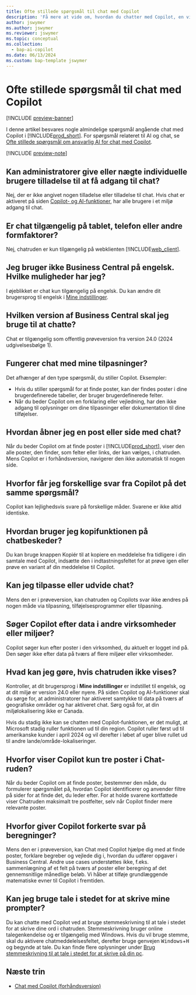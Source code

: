```yaml
---
title: Ofte stillede spørgsmål til chat med Copilot
description: 'Få mere at vide om, hvordan du chatter med Copilot, en virtuel assistent, der hjælper dig med at bruge Business Central. Find svar på almindelige spørgsmål om chatfunktioner, indstillinger og begrænsninger.'
author: jswymer
ms.author: jswymer
ms.reviewer: jswymer
ms.topic: conceptual
ms.collection:
  - bap-ai-copilot
ms.date: 06/13/2024
ms.custom: bap-template jswymer
---
```

# Ofte stillede spørgsmål til chat med Copilot

[!INCLUDE [preview-banner](~/../shared-content/shared/preview-includes/preview-banner.md)]

I denne artikel besvares nogle almindelige spørgsmål angående chat med Copilot i [!INCLUDE[prod_short](includes/prod_short.md)]. For spørgsmål relateret til AI og chat, se [Ofte stillede spørgsmål om ansvarlig AI for chat med Copilot](faqs-chat-with-copilot.md).

[!INCLUDE [preview-note](~/../shared-content/shared/preview-includes/production-ready-preview-dynamics365.md)]

## Kan administratorer give eller nægte individuelle brugere tilladelse til at få adgang til chat?

Nej, der er ikke angivet nogen tilladelse eller tilladelse til chat. Hvis chat er aktiveret på siden [Copilot- og AI-funktioner](enable-ai.md), har alle brugere i et miljø adgang til chat.
 
## Er chat tilgængelig på tablet, telefon eller andre formfaktorer?

Nej, chatruden er kun tilgængelig på webklienten [!INCLUDE[web_client](includes/web_client.md)].

## Jeg bruger ikke Business Central på engelsk. Hvilke muligheder har jeg?

I øjeblikket er chat kun tilgængelig på engelsk. Du kan ændre dit brugersprog til engelsk i [Mine indstillinger](ui-change-basic-settings.md#language).

## Hvilken version af Business Central skal jeg bruge til at chatte?

Chat er tilgængelig som offentlig prøveversion fra version 24.0 (2024 udgivelsesbølge 1).

## Fungerer chat med mine tilpasninger?

Det afhænger af den type spørgsmål, du stiller Copilot. Eksempler:

- Hvis du stiller spørgsmål for at finde poster, kan der findes poster i dine brugerdefinerede tabeller, der bruger brugerdefinerede felter.
- Når du beder Copilot om en forklaring eller vejledning, har den ikke adgang til oplysninger om dine tilpasninger eller dokumentation til dine tilføjelser.

## Hvordan åbner jeg en post eller side med chat?

Når du beder Copilot om at finde poster i [!INCLUDE[prod_short](includes/prod_short.md)], viser den alle poster, den finder, som felter eller links, der kan vælges, i chatruden. Mens Copilot er i forhåndsversion, navigerer den ikke automatisk til nogen side.

## Hvorfor får jeg forskellige svar fra Copilot på det samme spørgsmål?

Copilot kan lejlighedsvis svare på forskellige måder. Svarene er ikke altid identiske.

## Hvordan bruger jeg kopifunktionen på chatbeskeder?

Du kan bruge knappen Kopiér til at kopiere en meddelelse fra tidligere i din samtale med Copilot, indsætte den i indtastningsfeltet for at prøve igen eller prøve en variant af din meddelelse til Copilot.

## Kan jeg tilpasse eller udvide chat?

Mens den er i prøveversion, kan chatruden og Copilots svar ikke ændres på nogen måde via tilpasning, tilføjelsesprogrammer eller tilpasning.

## Søger Copilot efter data i andre virksomheder eller miljøer?

Copilot søger kun efter poster i den virksomhed, du aktuelt er logget ind på. Den søger ikke efter data på tværs af flere miljøer eller virksomheder.

## Hvad kan jeg gøre, hvis chatruden ikke vises?

Kontroller, at dit brugersprog i **Mine indstillinger** er indstillet til engelsk, og at dit miljø er version 24.0 eller nyere. På siden Copilot og AI-funktioner skal du sørge for, at administratorer har aktiveret samtykke til data på tværs af geografiske områder og har aktiveret chat. Sørg også for, at din miljølokalisering ikke er Canada.

Hvis du stadig ikke kan se chatten med Copilot-funktionen, er det muligt, at Microsoft stadig ruller funktionen ud til din region. Copilot ruller først ud til amerikanske kunder i april 2024 og vil derefter i løbet af uger blive rullet ud til andre lande/område-lokaliseringer.

## Hvorfor viser Copilot kun tre poster i Chat-ruden?

Når du beder Copilot om at finde poster, bestemmer den måde, du formulerer spørgsmålet på, hvordan Copilot identificerer og anvender filtre på sider for at finde det, du leder efter. For at holde svarene kortfattede viser Chatruden maksimalt tre postfelter, selv når Copilot finder mere relevante poster.

## Hvorfor giver Copilot forkerte svar på beregninger?

Mens den er i prøveversion, kan Chat med Copilot hjælpe dig med at finde poster, forklare begreber og vejlede dig i, hvordan du udfører opgaver i Business Central. Andre use cases understøttes ikke, f.eks. sammenlægning af et felt på tværs af poster eller beregning af det gennemsnitlige månedlige beløb. Vi håber at tilføje grundlæggende matematiske evner til Copilot i fremtiden.

## Kan jeg bruge tale i stedet for at skrive mine prompter?

Du kan chatte med Copilot ved at bruge stemmeskrivning til at tale i stedet for at skrive dine ord i chatruden. Stemmeskrivning bruger online talegenkendelse og er tilgængelig med Windows. Hvis du vil bruge stemme, skal du aktivere chatmeddelelsesfeltet, derefter bruge genvejen <kbd>Windows</kbd>+<kbd>H</kbd> og begynde at tale. Du kan finde flere oplysninger under [Brug stemmeskrivning til at tale i stedet for at skrive på din pc](https://support.microsoft.com/windows/use-voice-typing-to-talk-instead-of-type-on-your-pc-fec94565-c4bd-329d-e59a-af033fa5689f).

## Næste trin

- [Chat med Copilot (forhåndsversion)](chat-with-copilot.md)
